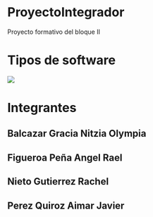 # ProyectoIntegrador
Proyecto formativo del bloque II

# Tipos de software
![](http://typecaseapp.com/wp-content/uploads/2017/01/More-about-softwares-and-its-usage1.jpg)

# Integrantes
## Balcazar Gracia Nitzia Olympia
## Figueroa Peña Angel Rael
## Nieto Gutierrez Rachel
## Perez Quiroz Aimar Javier
